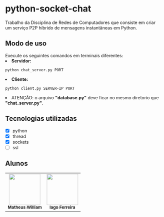 # python-socket-chat
Trabalho da Disciplina de Redes de Computadores que consiste em criar um serviço P2P híbrido de mensagens instantâneas em Python.

<h2>Modo de uso</h2>
Execute os seguintes comandos em terminais diferentes:

<li><b>Servidor:</b> 

```
python chat_server.py PORT
```
</li>
<li><b>Cliente:</b>

```
python client.py SERVER-IP PORT
```
</li>
<li>ATENÇÃO: o arquivo <b>"database.py"</b> deve ficar no mesmo diretorio que <b>"chat_server.py"</b>.</li>

<h2>Tecnologias utilizadas</h2>

- [X] python   
- [X] thread   
- [X] sockets   
- [ ] ssl

<h2>Alunos</h2>
<table>
  <tr>
    <td align="center"><a href="https://github.com/matheuswr89"><img src="https://avatars.githubusercontent.com/u/44068234?s=400&u=e722d5d1137d8f5b004a7c317dcaff953e23a349&v=4?s=100" width="100px;" alt=""/><br /><sub><b>Matheus William</b></sub></a><br /></td>
    <td align="center"><a href="https://github.com/iagxferreira"><img src="https://avatars.githubusercontent.com/u/48165335?v=4?s=100" width="100px;" alt=""/><br /><sub><b>Iago Ferreira</b></sub></a><br /></td>
  </tr>
</table>
